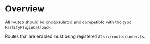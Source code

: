 # Overview

All routes should be encapsulated and compatible with the type `FastifyPluginCallback`.

Routes that are enabled must being registered at `src/routes/index.ts`.
